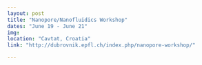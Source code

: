 ```yaml
---
layout: post
title: "Nanopore/Nanofluidics Workshop"
dates: "June 19 - June 21"
img: 
location: "Cavtat, Croatia"
link: "http://dubrovnik.epfl.ch/index.php/nanopore-workshop/"

---
```


